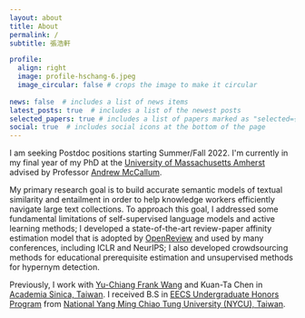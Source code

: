 ```yaml
---
layout: about
title: About
permalink: /
subtitle: 張浩軒

profile:
  align: right
  image: profile-hschang-6.jpeg
  image_circular: false # crops the image to make it circular
  
news: false  # includes a list of news items
latest_posts: true  # includes a list of the newest posts
selected_papers: true # includes a list of papers marked as "selected={true}"
social: true  # includes social icons at the bottom of the page
---
```



I am seeking Postdoc positions starting Summer/Fall 2022. I'm currently in my final year of my PhD at the <a href="https://www.cics.umass.edu/">University of Massachusetts Amherst</a> advised by Professor <a href="https://people.cs.umass.edu/~mccallum/">Andrew McCallum</a>. 

My primary research goal is to build accurate semantic models of textual similarity and entailment in order to help knowledge workers efficiently navigate large text collections. To approach this goal, I addressed some fundamental limitations of self-supervised language models and active learning methods; I developed a state-of-the-art review-paper affinity estimation model that is adopted by <a href="https://openreview.net/">OpenReview</a> and used by many conferences, including ICLR and NeurIPS; I also developed crowdsourcing methods for educational prerequisite estimation and unsupervised methods for hypernym detection.

Previously, I work with <a href="http://vllab.ee.ntu.edu.tw/members.html">Yu-Chiang Frank Wang</a> and Kuan-Ta Chen in <a href="https://www.sinica.edu.tw/en">Academia Sinica, Taiwan</a>. I received B.S in <a href="https://eecshp.nycu.edu.tw/pages/Introduction?locale=en">EECS Undergraduate Honors Program</a> from <a href="https://en.nycu.edu.tw/">National Yang Ming Chiao Tung University (NYCU), Taiwan</a>.
